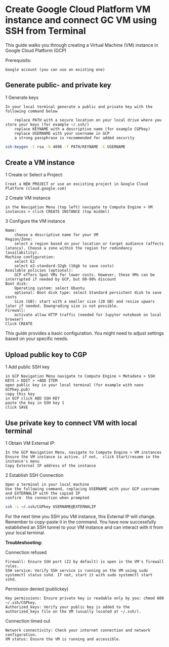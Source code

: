# Create Google Cloud Platform VM instance and connect GC VM using SSH from Terminal

This guide walks you through creating a Virtual Machine (VM) instance in Google Cloud Platform (GCP)

Prerequisits:

	Google account (you can use an existing one)
## Generate public- and private key

1 Generate keys

	In your local terminal generate a public and private key with the following command below
 
		replace PATH with a secure location on your local drive where you store your keys (for example ~/.ssh/)
		replace KEYNAME with a descriptive name (for example CGPkey)
		replace USERNAME with your username in GCP 
		a strong passphrase is recommended for added security
```sh
ssh-keygen -t rsa -b 4096 -f PATH/KEYNAME -C USERNAME
```

## Create a VM instance

1 Create or Select a Project:

	Creat a NEW PROJECT or use an excisting project in Google Cloud Platform (cloud.google.com)
2 Create VM instance

	in the Navigation Menu (top left) navigate to Compute Engine > VM instances > click CREATE INSTANCE (top middel)
3 Configure the VM instance

	Name: 
		choose a descriptive name for your VM
	Region/Zone: 
		select a region based on your location or target audience (affects latency). Choose a zone within the region for redundancy (availability).
	Machine configuration: 
		select E2	
		select e2-standard-32gb (16gb to save costs)
	Available policies (optional):
		GCP offers Spot VMs for lower costs. However, these VMs can be interrupted if needed by GCP, but 60-90% discount
	Boot disk:
		Operating system: select Ubuntu
		optional: Boot disk type: select Standard persistent disk to save costs
		Size (GB): start with a smaller size (20 GB) and resize upwars later if needed. Downgrading size is not possible.
	Firewall:
		activate allow HTTP traffic (needed for Jupyter notebook on local browser)
	Click CREATE
	
This guide provides a basic configuration. You might need to adjust settings based on your specific needs.
## Upload public key to CGP

1 Add public SSH key

	in GCP Navigation Menu navigate to Compute Engine > Metadata > SSH KEYS > EDIT > +ADD ITEM
	open public key in your local terminal (for example with nano GCPkey.pub)
	copy this key
	in GCP click ADD SSH KEY
	paste the key in SSH key 1
	click SAVE

## Use private key to connect VM with local terminal

1 Obtain VM External IP:

	In the GCP Navigation Menu, navigate to Compute Engine > VM instances
	Ensure the VM instance is active. if not,  click Start/resume in the instance's menu 
	Copy External IP address of the instance

2 Establish SSH Connection

	Open a terminal in your local machine
	Use the following command, replacing USERNAME with your GCP username and EXTERNALIP with the copied IP
	confirm  the connection when prompted 
```sh
ssh -i ~/.ssh/CGPkey USERNAME@EXTERNALIP
```
	
For the next time you SSH you VM instance, this External IP will change. Remember to copy-paste it in the command.
You have now successfully established an SSH tunnel to your VM instance and can interact with it from your local terminal.


**Troubleshooting:** 

Connection refused

	Firewall: Ensure SSH port (22 by default) is open in the VM's firewall rules.
	SSH service: Verify SSH service is running on the VM using sudo systemctl status sshd. If not, start it with sudo systemctl start sshd.
Permission denied (publickey)

	Key permissions: Ensure private key is readable only by you: chmod 600 ~/.ssh/CGPkey.
	Authorized_keys: Verify your public key is added to the authorized_keys file on the VM (usually located at ~/.ssh/).
Connection timed out

	Network connectivity: Check your internet connection and network configuration.
	VM status: Ensure the VM is running and accessible.
